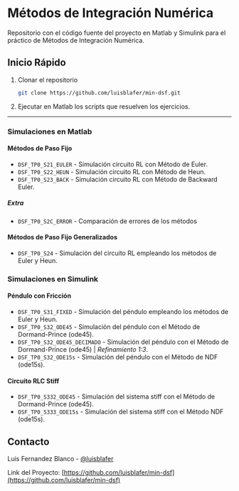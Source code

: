 # Métodos de Integración Numérica

Repositorio con el código fuente del proyecto en Matlab y Simulink para el práctico de Métodos de Integración Numérica.


<!-- GETTING STARTED -->
## Inicio Rápido

1. Clonar el repositorio

   ```sh
   git clone https://github.com/luisblafer/min-dsf.git
   ```

2. Ejecutar en Matlab los scripts que resuelven los ejercicios.  

---  

<!-- MATLAB -->
### Simulaciones en Matlab

#### Métodos de Paso Fijo

* `DSF_TP0_S21_EULER` - Simulación circuito RL con Método de Euler.
* `DSF_TP0_S22_HEUN` - Simulación circuito RL con Método de Heun.
* `DSF_TP0_S23_BACK` - Simulación circuito RL con Método de Backward Euler.

##### Extra

* `DSF_TP0_S2C_ERROR` - Comparación de errores de los métodos


#### Métodos de Paso Fijo Generalizados

* `DSF_TP0_S24` - Simulación del circuito RL empleando los métodos de Euler y Heun.


<!-- SIMULINK -->
### Simulaciones en Simulink

#### Péndulo con Fricción

* `DSF_TP0_S31_FIXED` - Simulación del péndulo empleando los métodos de Euler y Heun.
* `DSF_TP0_S32_ODE45` - Simulación del péndulo con el Método de Dormand-Prince (ode45).
* `DSF_TP0_S32_ODE45_DECIMADO` - Simulación del péndulo con el Método de Dormand-Prince (ode45) | _Refinamiento 1:3_.
* `DSF_TP0_S32_ODE15s` - Simulación del péndulo con el Método de NDF (ode15s).


#### Circuito RLC Stiff

* `DSF_TP0_S332_ODE45` - Simulación del sistema stiff con el Método de Dormand-Prince (ode45).
* `DSF_TP0_S333_ODE15s` - Simulación del sistema stiff con el Método NDF (ode15s).



<!-- CONTACT -->
## Contacto

Luis Fernandez Blanco - [@luisblafer](https://twitter.com/luisblafer)

Link del Proyecto: [https://github.com/luisblafer/min-dsf](https://github.com/luisblafer/min-dsf)
